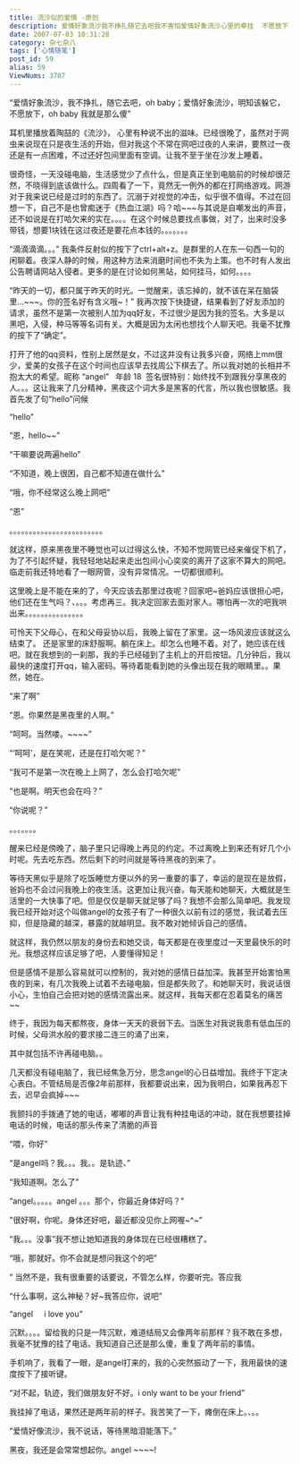 ```yaml
---
title: 流沙似的爱情 -原创
description: 爱情好象流沙我不挣扎随它去吧我不害怕爱情好象流沙心里的牵挂  不愿放下
date: 2007-07-03 10:31:28
category: 杂七杂八
tags: ['心情随笔']
post_id: 59
alias: 59
ViewNums: 3707
---
```


&ldquo;爱情好象流沙，我不挣扎，随它去吧，oh baby；爱情好象流沙，明知该躲它，不愿放下，oh baby 我就是那么傻&rdquo;

耳机里播放着陶喆的《流沙》， 心里有种说不出的滋味。已经很晚了，虽然对于网虫来说现在只是夜生活的开始，但对我这个不常在网吧过夜的人来讲，要熬过一夜还是有一点困难，不过还好包间里面有空调。让我不至于坐在沙发上睡着。

很奇怪，一天没碰电脑，生活感觉少了点什么，但是真正坐到电脑前的时候却很茫然，不晓得到底该做什么。四周看了一下，竟然无一例外的都在打网络游戏。网游对于我来说已经是过时的东西了。沉溺于对视觉的冲击，似乎很不值得。不过在回想一下，自己不是也曾痴迷于《热血江湖》吗？哈~~~与其说是自嘲发出的声音，还不如说是在打哈欠来的实在。。。。在这个时候总要找点事做，对了，出来时没多带钱，想要1块钱在这过夜还是要花点本钱的。。。。。。。

&ldquo;滴滴滴滴。。。&rdquo; 我条件反射似的按下了ctrl+alt+z。是群里的人在东一句西一句的闲聊着。夜深人静的时候，用这种方法来消磨时间也不失为上策。也不时有人发出公告聘请网站入侵者。更多的是在讨论如何黑站，如何挂马，如何。。。。

&ldquo;昨天的一切，都只属于昨天的时光。一觉醒来，该忘掉的，就不该在呆在脑袋里...~~~。你的签名好有含义哦~！&rdquo; 我再次按下快捷键，结果看到了好友添加的请求，虽然不是第一次被别人加为qq好友，不过很少是因为我的签名。大多是以黑吧，入侵，种马等等名词有关。大概是因为太闲也想找个人聊天吧。我毫不犹豫的按下了&ldquo;确定&rdquo;。

打开了他的qq资料，性别上居然是女，不过这并没有让我多兴奋，网络上mm很少，爱美的女孩子在这个时间也应该早去找周公下棋去了。所以我对她的长相并不抱太大的希望。昵称 &ldquo;angel&rdquo;   年龄 18  签名很特别：始终找不到跟我分享黑夜的人。。。这让我来了几分精神，黑夜这个词大多是黑客的代言，所以我也很敏感。我首先发了句&ldquo;hello&rdquo;问候

&ldquo;hello&rdquo;

&ldquo;恩，hello~~&rdquo;

&ldquo;干嘛要说两遍hello&rdquo;

&ldquo;不知道，晚上很困，自己都不知道在做什么&rdquo;

&ldquo;哦，你不经常这么晚上网吧&rdquo;

&ldquo;恩&rdquo;

。。。。。。。。。。。。。。。。。。。。。。。。

就这样，原来黑夜里不睡觉也可以过得这么快，不知不觉网管已经来催促下机了，为了不引起怀疑，我轻轻地站起来走出包间小心奕奕的离开了这家不算大的网吧。临走前我还特地看了一眼网管，没有异常情况。一切都很顺利。

这里晚上是不能在来的了，今天应该去那里过夜呢？回家吧~爸妈应该很担心吧，他们还在生气吗？、。。。考虑再三。我决定回家去面对家人。哪怕再一次的吧我哄出来。。。。。。。。。。。。。。。

可怜天下父母心，在和父母妥协以后，我晚上留在了家里。这一场风波应该就这么结束了。 还是家里的床舒服啊。躺在床上。却怎么也睡不着。对了，她应该在线吧。就在我想到的一刹那，我的手已经碰到了主机上的开启按钮。几分钟后，我以最快的速度打开qq，输入密码。等待着能看到她的头像出现在我的眼睛里。。果然，她在。

&ldquo;来了啊&rdquo;

&ldquo;恩。你果然是黑夜里的人啊。&rdquo;

&ldquo;呵呵。当然喽。~~~~&rdquo;

&ldquo;&lsquo;呵呵&rsquo;，是在笑呢，还是在打哈欠呢？&rdquo;

&ldquo;我可不是第一次在晚上上网了，怎么会打哈欠呢&rdquo;

&ldquo;也是啊。明天也会在吗？&rdquo;

&ldquo;你说呢？&rdquo;

。。。。。。。

醒来已经是傍晚了，脑子里只记得晚上再见的约定。不过离晚上到来还有好几个小时呢。先去吃东西。然后剩下的时间就是等待黑夜的到来了。

等待天黑似乎是除了吃饭睡觉方便以外的另一重要的事了，幸运的是现在是放假，爸妈也不会过问我晚上的夜生活。这更加让我兴奋。每天能和她聊天，大概就是生活里的一大快事了吧。但是仅仅是聊天就足够了吗？我想不会那么简单吧。我发现我已经开始对这个叫做angel的女孩子有了一种很久以前有过的感觉，我试着去压抑，但是隐藏的越深，暴露的就越明显。我不敢对她倾诉自己的感情。

就这样，我仍然以朋友的身份去和她交谈，每天都是在夜里度过一天里最快乐的时光。我想这样应该足够了吧，人要懂得知足！

但是感情不是那么容易就可以控制的，我对她的感情日益加深。我甚至开始害怕黑夜的到来，有几次我晚上试着不去碰电脑，但是都失败了。和她聊天时，我说话很小心，生怕自己会把对她的感情流露出来。就这样，我每天都在忍着莫名的痛苦~~

终于，我因为每天都熬夜，身体一天天的衰弱下去。当医生对我说我患有低血压的时候，父母洪水般的要求接二连三的涌了出来，

其中就包括不许再碰电脑。。

几天都没有碰电脑了，我已经焦急万分，思念angel的心日益增加。我终于下定决心表白。不管结局是否像2年前那样，我都要说出来，因为我明白，如果我再忍下去，迟早会疯掉~~~

我颤抖的手拨通了她的电话，嘟嘟的声音让我有种挂电话的冲动，就在我想要挂掉电话的时候，电话的那头传来了清脆的声音

&ldquo;喂，你好&rdquo;

&ldquo;是angel吗？我。。。我。。是轨迹、&rdquo;

&ldquo;我知道啊。怎么了&rdquo;

&ldquo;angel。。。。。angel 。。。那个，你最近身体好吗？"

"很好啊，你呢。身体还好吧，最近都没见你上网喔~^~&rdquo;

&ldquo;我。。。没事&rdquo;我不想让她知道我的身体现在已经很糟糕了。

&ldquo;哦，那就好。你不会就是想问我这个的吧&rdquo;

&ldquo; 当然不是，我有很重要的话要说，不管怎么样，你要听完。答应我

&ldquo;什么事啊，这么神秘？好~我答应你，说吧&rdquo;

&ldquo;angel     i love you&rdquo;

沉默。。。。留给我的只是一阵沉默，难道结局又会像两年前那样？我不敢在多想，我毫不犹豫的挂了电话。我知道自己还是那么傻，重复了两年前的事情。

手机响了，我看了一眼，是angel打来的，我的心突然振动了一下，我用最快的速度按下了接听键。

&ldquo;对不起，轨迹，我们做朋友好不好。i only want to be your friend&rdquo;

我挂掉了电话，果然还是两年前的样子。我苦笑了一下，瘫倒在床上。、。。

&ldquo;爱情好像流沙，我不说话，等待黑暗泪能落下。&rdquo;

黑夜，我还是会常常想起你。angel ~~~~!

